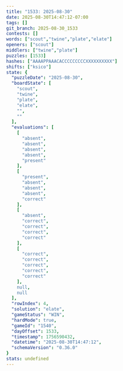 ```yaml
---
title: "1533: 2025-08-30"
date: 2025-08-30T14:47:12-07:00
tags: []
git_branch: 2025-08-30_1533
contests: []
words: ["scout","twine","plate","elate"]
openers: ["scout"]
middlers: ["twine","plate"]
puzzles: [1533]
hashes: ["AAAAPPAAACACCCCCCCCCXXXXXXXXXX"]
shifts: ["ksico"]
state: {
  "puzzleDate": "2025-08-30",
  "boardState": [
    "scout",
    "twine",
    "plate",
    "elate",
    "",
    ""
  ],
  "evaluations": [
    [
      "absent",
      "absent",
      "absent",
      "absent",
      "present"
    ],
    [
      "present",
      "absent",
      "absent",
      "absent",
      "correct"
    ],
    [
      "absent",
      "correct",
      "correct",
      "correct",
      "correct"
    ],
    [
      "correct",
      "correct",
      "correct",
      "correct",
      "correct"
    ],
    null,
    null
  ],
  "rowIndex": 4,
  "solution": "elate",
  "gameStatus": "WIN",
  "hardMode": true,
  "gameId": "1540",
  "dayOffset": 1533,
  "timestamp": 1756590432,
  "datetime": "2025-08-30T14:47:12",
  "schemaVersion": "0.36.0"
}
stats: undefined
---
```

<!-- more -->
